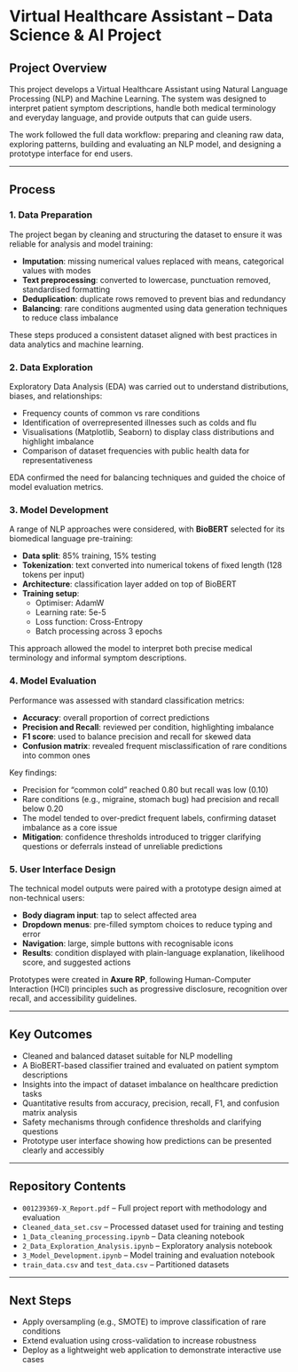 # Virtual Healthcare Assistant – Data Science & AI Project

## Project Overview
This project develops a Virtual Healthcare Assistant using Natural Language Processing (NLP) and Machine Learning. The system was designed to interpret patient symptom descriptions, handle both medical terminology and everyday language, and provide outputs that can guide users.  

The work followed the full data workflow: preparing and cleaning raw data, exploring patterns, building and evaluating an NLP model, and designing a prototype interface for end users.

---

## Process

### 1. Data Preparation
The project began by cleaning and structuring the dataset to ensure it was reliable for analysis and model training:
- **Imputation**: missing numerical values replaced with means, categorical values with modes  
- **Text preprocessing**: converted to lowercase, punctuation removed, standardised formatting  
- **Deduplication**: duplicate rows removed to prevent bias and redundancy  
- **Balancing**: rare conditions augmented using data generation techniques to reduce class imbalance  

These steps produced a consistent dataset aligned with best practices in data analytics and machine learning.

### 2. Data Exploration
Exploratory Data Analysis (EDA) was carried out to understand distributions, biases, and relationships:
- Frequency counts of common vs rare conditions  
- Identification of overrepresented illnesses such as colds and flu  
- Visualisations (Matplotlib, Seaborn) to display class distributions and highlight imbalance  
- Comparison of dataset frequencies with public health data for representativeness  

EDA confirmed the need for balancing techniques and guided the choice of model evaluation metrics.

### 3. Model Development
A range of NLP approaches were considered, with **BioBERT** selected for its biomedical language pre-training:
- **Data split**: 85% training, 15% testing  
- **Tokenization**: text converted into numerical tokens of fixed length (128 tokens per input)  
- **Architecture**: classification layer added on top of BioBERT  
- **Training setup**:  
  - Optimiser: AdamW  
  - Learning rate: 5e-5  
  - Loss function: Cross-Entropy  
  - Batch processing across 3 epochs  

This approach allowed the model to interpret both precise medical terminology and informal symptom descriptions.

### 4. Model Evaluation
Performance was assessed with standard classification metrics:
- **Accuracy**: overall proportion of correct predictions  
- **Precision and Recall**: reviewed per condition, highlighting imbalance  
- **F1 score**: used to balance precision and recall for skewed data  
- **Confusion matrix**: revealed frequent misclassification of rare conditions into common ones  

Key findings:
- Precision for “common cold” reached 0.80 but recall was low (0.10)  
- Rare conditions (e.g., migraine, stomach bug) had precision and recall below 0.20  
- The model tended to over-predict frequent labels, confirming dataset imbalance as a core issue  
- **Mitigation**: confidence thresholds introduced to trigger clarifying questions or deferrals instead of unreliable predictions  

### 5. User Interface Design
The technical model outputs were paired with a prototype design aimed at non-technical users:
- **Body diagram input**: tap to select affected area  
- **Dropdown menus**: pre-filled symptom choices to reduce typing and error  
- **Navigation**: large, simple buttons with recognisable icons  
- **Results**: condition displayed with plain-language explanation, likelihood score, and suggested actions  

Prototypes were created in **Axure RP**, following Human-Computer Interaction (HCI) principles such as progressive disclosure, recognition over recall, and accessibility guidelines.

---

## Key Outcomes
- Cleaned and balanced dataset suitable for NLP modelling  
- A BioBERT-based classifier trained and evaluated on patient symptom descriptions  
- Insights into the impact of dataset imbalance on healthcare prediction tasks  
- Quantitative results from accuracy, precision, recall, F1, and confusion matrix analysis  
- Safety mechanisms through confidence thresholds and clarifying questions  
- Prototype user interface showing how predictions can be presented clearly and accessibly  

---

## Repository Contents
- `001239369-X_Report.pdf` – Full project report with methodology and evaluation  
- `Cleaned_data_set.csv` – Processed dataset used for training and testing  
- `1_Data_cleaning_processing.ipynb` – Data cleaning notebook  
- `2_Data_Exploration_Analysis.ipynb` – Exploratory analysis notebook  
- `3_Model_Development.ipynb` – Model training and evaluation notebook  
- `train_data.csv` and `test_data.csv` – Partitioned datasets  

---

## Next Steps
- Apply oversampling (e.g., SMOTE) to improve classification of rare conditions  
- Extend evaluation using cross-validation to increase robustness  
- Deploy as a lightweight web application to demonstrate interactive use cases  


